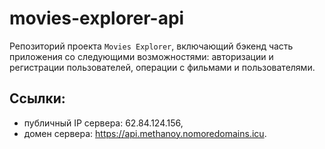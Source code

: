 # movies-explorer-api

Репозиторий проекта `Movies Explorer`, включающий бэкенд часть приложения со следующими возможностями: авторизации и регистрации пользователей, операции с фильмами и пользователями.
  
## Ссылки:
- публичный IP сервера: 62.84.124.156,
- домен сервера: https://api.methanoy.nomoredomains.icu.
